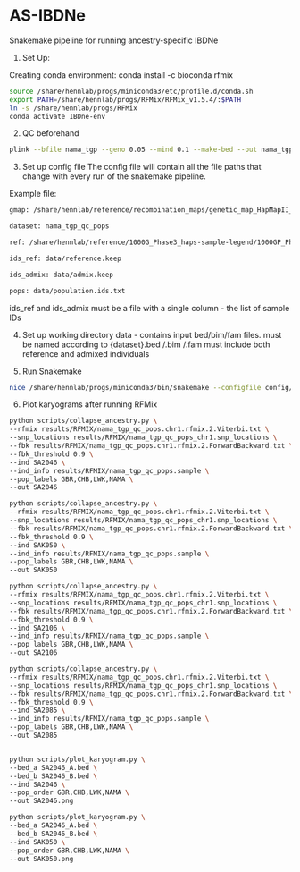 # AS-IBDNe
Snakemake pipeline for running ancestry-specific IBDNe


1. Set Up:

Creating conda environment:
conda install -c bioconda rfmix

```bash
source /share/hennlab/progs/miniconda3/etc/profile.d/conda.sh
export PATH=/share/hennlab/progs/RFMix/RFMix_v1.5.4/:$PATH
ln -s /share/hennlab/progs/RFMix
conda activate IBDne-env
```


2. QC beforehand
```bash
plink --bfile nama_tgp --geno 0.05 --mind 0.1 --make-bed --out nama_tgp_qc
```

3. Set up config file
The config file will contain all the file paths that change with every run of the snakemake pipeline.

Example file:
```bash
gmap: /share/hennlab/reference/recombination_maps/genetic_map_HapMapII_GRCh37/

dataset: nama_tgp_qc_pops

ref: /share/hennlab/reference/1000G_Phase3_haps-sample-legend/1000GP_Phase3/1000GP_Phase3

ids_ref: data/reference.keep

ids_admix: data/admix.keep

pops: data/population.ids.txt
```

ids_ref and ids_admix must be a file with a single column - the list of sample IDs

4. Set up working directory
data - contains input bed/bim/fam files. must be named according to {dataset}.bed /.bim /.fam
  must include both reference and admixed individuals

5. Run Snakemake

```bash
nice /share/hennlab/progs/miniconda3/bin/snakemake --configfile config/config.yaml -j 20
```

6. Plot karyograms after running RFMix

```bash
python scripts/collapse_ancestry.py \
--rfmix results/RFMIX/nama_tgp_qc_pops.chr1.rfmix.2.Viterbi.txt \
--snp_locations results/RFMIX/nama_tgp_qc_pops_chr1.snp_locations \
--fbk results/RFMIX/nama_tgp_qc_pops.chr1.rfmix.2.ForwardBackward.txt \
--fbk_threshold 0.9 \
--ind SA2046 \
--ind_info results/RFMIX/nama_tgp_qc_pops.sample \
--pop_labels GBR,CHB,LWK,NAMA \
--out SA2046

python scripts/collapse_ancestry.py \
--rfmix results/RFMIX/nama_tgp_qc_pops.chr1.rfmix.2.Viterbi.txt \
--snp_locations results/RFMIX/nama_tgp_qc_pops_chr1.snp_locations \
--fbk results/RFMIX/nama_tgp_qc_pops.chr1.rfmix.2.ForwardBackward.txt \
--fbk_threshold 0.9 \
--ind SAK050 \
--ind_info results/RFMIX/nama_tgp_qc_pops.sample \
--pop_labels GBR,CHB,LWK,NAMA \
--out SAK050

python scripts/collapse_ancestry.py \
--rfmix results/RFMIX/nama_tgp_qc_pops.chr1.rfmix.2.Viterbi.txt \
--snp_locations results/RFMIX/nama_tgp_qc_pops_chr1.snp_locations \
--fbk results/RFMIX/nama_tgp_qc_pops.chr1.rfmix.2.ForwardBackward.txt \
--fbk_threshold 0.9 \
--ind SA2106 \
--ind_info results/RFMIX/nama_tgp_qc_pops.sample \
--pop_labels GBR,CHB,LWK,NAMA \
--out SA2106

python scripts/collapse_ancestry.py \
--rfmix results/RFMIX/nama_tgp_qc_pops.chr1.rfmix.2.Viterbi.txt \
--snp_locations results/RFMIX/nama_tgp_qc_pops_chr1.snp_locations \
--fbk results/RFMIX/nama_tgp_qc_pops.chr1.rfmix.2.ForwardBackward.txt \
--fbk_threshold 0.9 \
--ind SA2085 \
--ind_info results/RFMIX/nama_tgp_qc_pops.sample \
--pop_labels GBR,CHB,LWK,NAMA \
--out SA2085


python scripts/plot_karyogram.py \
--bed_a SA2046_A.bed \
--bed_b SA2046_B.bed \
--ind SA2046 \
--pop_order GBR,CHB,LWK,NAMA \
--out SA2046.png

python scripts/plot_karyogram.py \
--bed_a SA2046_A.bed \
--bed_b SA2046_B.bed \
--ind SAK050 \
--pop_order GBR,CHB,LWK,NAMA \
--out SAK050.png


```
